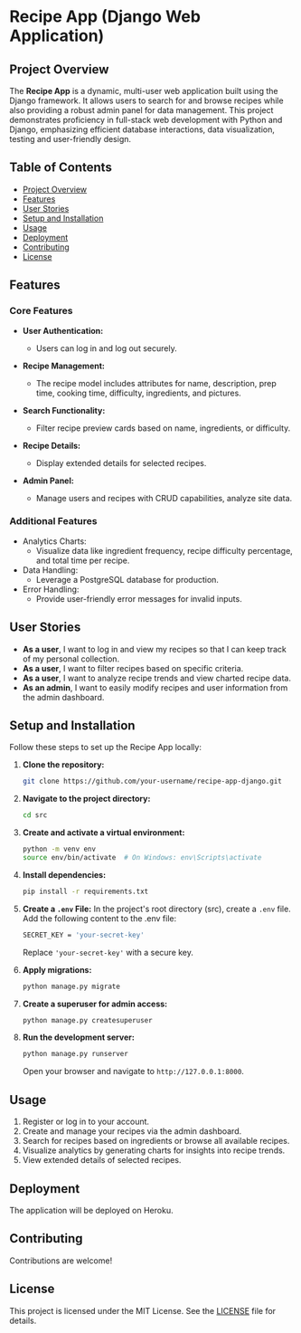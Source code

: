# Recipe App (Django Web Application)

## Project Overview

The **Recipe App** is a dynamic, multi-user web application built using the Django framework. It allows users to search for and browse recipes while also providing a robust admin panel for data management. This project demonstrates proficiency in full-stack web development with Python and Django, emphasizing efficient database interactions, data visualization, testing and user-friendly design.

## Table of Contents

- [Project Overview](#project-overview)
- [Features](#features)
- [User Stories](#user-stories)
- [Setup and Installation](#setup-and-installation)
- [Usage](#usage)
- [Deployment](#deployment)
- [Contributing](#contributing)
- [License](#license)

## Features

### Core Features

- **User Authentication:**
  - Users can log in and log out securely.
  
- **Recipe Management:**
  - The recipe model includes attributes for name, description, prep time, cooking time, difficulty, ingredients, and pictures.
  
- **Search Functionality:**
  - Filter recipe preview cards based on name, ingredients, or difficulty.

- **Recipe Details:**
  - Display extended details for selected recipes.

- **Admin Panel:**
  - Manage users and recipes with CRUD capabilities, analyze site data.

### Additional Features

- Analytics Charts:
  - Visualize data like ingredient frequency, recipe difficulty percentage, and total time per recipe.
- Data Handling:
  - Leverage a PostgreSQL database for production.
- Error Handling:
  - Provide user-friendly error messages for invalid inputs.

## User Stories

- **As a user**, I want to log in and view my recipes so that I can keep track of my personal collection.
- **As a user**, I want to filter recipes based on specific criteria.
- **As a user**, I want to analyze recipe trends and view charted recipe data.
- **As an admin**, I want to easily modify recipes and user information from the admin dashboard.

## Setup and Installation

Follow these steps to set up the Recipe App locally:

1. **Clone the repository:**
   ```sh
   git clone https://github.com/your-username/recipe-app-django.git
   ```

2. **Navigate to the project directory:**
   ```sh
   cd src
   ```

3. **Create and activate a virtual environment:**
   ```sh
   python -m venv env
   source env/bin/activate  # On Windows: env\Scripts\activate
   ```

4. **Install dependencies:**
   ```sh
   pip install -r requirements.txt
   ```

5. **Create a `.env` File:**
   In the project's root directory (src), create a `.env` file.
   Add the following content to the .env file:
   ```sh
   SECRET_KEY = 'your-secret-key'
   ```
   Replace `'your-secret-key'` with a secure key.

6. **Apply migrations:**
   ```sh
   python manage.py migrate
   ```

7. **Create a superuser for admin access:**
   ```sh
   python manage.py createsuperuser
   ```

8. **Run the development server:**
   ```sh
   python manage.py runserver
   ```

   Open your browser and navigate to `http://127.0.0.1:8000`.

## Usage

1. Register or log in to your account.
2. Create and manage your recipes via the admin dashboard.
3. Search for recipes based on ingredients or browse all available recipes.
4. Visualize analytics by generating charts for insights into recipe trends.
5. View extended details of selected recipes.

## Deployment

The application will be deployed on Heroku.

## Contributing

Contributions are welcome!

## License

This project is licensed under the MIT License. See the [LICENSE](LICENSE) file for details.